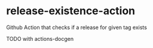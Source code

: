 # release-existence-action
Github Action that checks if a release for given tag exists

TODO with actions-docgen
